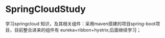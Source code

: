 # SpringCloudStudy

学习springcloud 知识，及其相关组件：采用maven搭建的项目spring-boot项目，目前整合进来的组件有 eureka+ribbon+hystrix;后面继续学习；
